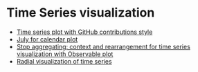 # Time Series visualization

- [Time series plot with GitHub contributions style](https://towardsdatascience.com/create-githubs-style-contributions-plot-for-your-time-series-data-79df84ec93da)
- [July for calendar plot](https://github.com/e-hulten/july)
- [Stop aggregating: context and rearrangement for time series visualization with Observable plot](https://stackoverflow.blog/2022/03/03/stop-aggregating-away-the-signal-in-your-data/)
- [Radial visualization of time series](https://towardsdatascience.com/visualising-time-series-data-with-spirals-efe0cd9f4c5)
